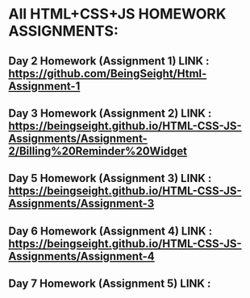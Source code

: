 # All HTML+CSS+JS HOMEWORK ASSIGNMENTS:

## Day 2 Homework (Assignment 1) LINK : https://github.com/BeingSeight/Html-Assignment-1

## Day 3 Homework (Assignment 2) LINK : https://beingseight.github.io/HTML-CSS-JS-Assignments/Assignment-2/Billing%20Reminder%20Widget

## Day 5 Homework (Assignment 3) LINK : https://beingseight.github.io/HTML-CSS-JS-Assignments/Assignment-3

## Day 6 Homework (Assignment 4) LINK : https://beingseight.github.io/HTML-CSS-JS-Assignments/Assignment-4

## Day 7 Homework (Assignment 5) LINK : 
